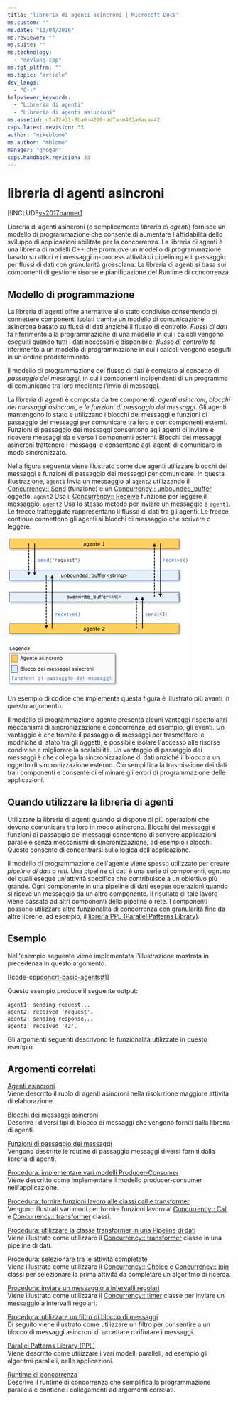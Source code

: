 ```yaml
---
title: "libreria di agenti asincroni | Microsoft Docs"
ms.custom: ""
ms.date: "11/04/2016"
ms.reviewer: ""
ms.suite: ""
ms.technology: 
  - "devlang-cpp"
ms.tgt_pltfrm: ""
ms.topic: "article"
dev_langs: 
  - "C++"
helpviewer_keywords: 
  - "Libreria di agenti"
  - "Libreria di agenti asincroni"
ms.assetid: d2a72a31-8ba6-4220-ad7a-e403a6acaa42
caps.latest.revision: 33
author: "mikeblome"
ms.author: "mblome"
manager: "ghogen"
caps.handback.revision: 33
---
```

# libreria di agenti asincroni
[!INCLUDE[vs2017banner](../../assembler/inline/includes/vs2017banner.md)]

Libreria di agenti asincroni (o semplicemente *libreria di agenti*) fornisce un modello di programmazione che consente di aumentare l'affidabilità dello sviluppo di applicazioni abilitate per la concorrenza. La libreria di agenti è una libreria di modelli C++ che promuove un modello di programmazione basato su attori e i messaggi in-process attività di pipelining e il passaggio per flussi di dati con granularità grossolana. La libreria di agenti si basa sui componenti di gestione risorse e pianificazione del Runtime di concorrenza.  
  
## <a name="programming-model"></a>Modello di programmazione  
 La libreria di agenti offre alternative allo stato condiviso consentendo di connettere componenti isolati tramite un modello di comunicazione asincrona basato su flussi di dati anziché il flusso di controllo. *Flussi di dati* fa riferimento alla programmazione di una modello in cui i calcoli vengono eseguiti quando tutti i dati necessari è disponibile; *flusso di controllo* fa riferimento a un modello di programmazione in cui i calcoli vengono eseguiti in un ordine predeterminato.  
  
 Il modello di programmazione del flusso di dati è correlato al concetto di *passaggio dei messaggi*, in cui i componenti indipendenti di un programma di comunicano tra loro mediante l'invio di messaggi.  
  
 La libreria di agenti è composta da tre componenti: *agenti asincroni*, *blocchi dei messaggi asincroni*, e *le funzioni di passaggio dei messaggi*. Gli agenti mantengono lo stato e utilizzano i blocchi dei messaggi e funzioni di passaggio dei messaggi per comunicare tra loro e con componenti esterni. Funzioni di passaggio dei messaggi consentono agli agenti di inviare e ricevere messaggi da e verso i componenti esterni. Blocchi dei messaggi asincroni trattenere i messaggi e consentono agli agenti di comunicare in modo sincronizzato.  
  
 Nella figura seguente viene illustrato come due agenti utilizzare blocchi dei messaggi e funzioni di passaggio dei messaggi per comunicare. In questa illustrazione, `agent1` Invia un messaggio al `agent2` utilizzando il [Concurrency:: Send](../Topic/send%20Function.md) (funzione) e un [Concurrency:: unbounded_buffer](../Topic/unbounded_buffer%20Class.md) oggetto. `agent2` Usa il [Concurrency:: Receive](../Topic/receive%20Function.md) funzione per leggere il messaggio. `agent2` Usa lo stesso metodo per inviare un messaggio a `agent1`. Le frecce tratteggiate rappresentano il flusso di dati tra gli agenti. Le frecce continue connettono gli agenti ai blocchi di messaggio che scrivere o leggere.  
  
 ![Componenti della libreria di agenti](../../parallel/concrt/media/agent_librarycomp.png "Agent_LibraryComp")  
  
 Un esempio di codice che implementa questa figura è illustrato più avanti in questo argomento.  
  
 Il modello di programmazione agente presenta alcuni vantaggi rispetto altri meccanismi di sincronizzazione e concorrenza, ad esempio, gli eventi. Un vantaggio è che tramite il passaggio di messaggi per trasmettere le modifiche di stato tra gli oggetti, è possibile isolare l'accesso alle risorse condivise e migliorare la scalabilità. Un vantaggio di passaggio dei messaggi è che collega la sincronizzazione di dati anziché il blocco a un oggetto di sincronizzazione esterno. Ciò semplifica la trasmissione dei dati tra i componenti e consente di eliminare gli errori di programmazione delle applicazioni.  
  
## <a name="when-to-use-the-agents-library"></a>Quando utilizzare la libreria di agenti  
 Utilizzare la libreria di agenti quando si dispone di più operazioni che devono comunicare tra loro in modo asincrono. Blocchi dei messaggi e funzioni di passaggio dei messaggi consentono di scrivere applicazioni parallele senza meccanismi di sincronizzazione, ad esempio i blocchi. Questo consente di concentrarsi sulla logica dell'applicazione.  
  
 Il modello di programmazione dell'agente viene spesso utilizzato per creare *pipeline di dati* o *reti*. Una pipeline di dati è una serie di componenti, ognuno dei quali esegue un'attività specifica che contribuisce a un obiettivo più grande. Ogni componente in una pipeline di dati esegue operazioni quando si riceve un messaggio da un altro componente. Il risultato di tale lavoro viene passato ad altri componenti della pipeline o rete. I componenti possono utilizzare altre funzionalità di concorrenza con granularità fine da altre librerie, ad esempio, il [libreria PPL (Parallel Patterns Library)](../../parallel/concrt/parallel-patterns-library-ppl.md).  
  
## <a name="example"></a>Esempio  
 Nell'esempio seguente viene implementata l'illustrazione mostrata in precedenza in questo argomento.  
  
 [!code-cpp[concrt-basic-agents#1](../../parallel/concrt/codesnippet/CPP/asynchronous-agents-library_1.cpp)]  
  
 Questo esempio produce il seguente output:  
  
```Output  
agent1: sending request...  
agent2: received 'request'.  
agent2: sending response...  
agent1: received '42'.  
```  
  
 Gli argomenti seguenti descrivono le funzionalità utilizzate in questo esempio.  
  
## <a name="related-topics"></a>Argomenti correlati  
 [Agenti asincroni](../../parallel/concrt/asynchronous-agents.md)  
 Viene descritto il ruolo di agenti asincroni nella risoluzione maggiore attività di elaborazione.  
  
 [Blocchi dei messaggi asincroni](../../parallel/concrt/asynchronous-message-blocks.md)  
 Descrive i diversi tipi di blocco di messaggi che vengono forniti dalla libreria di agenti.  
  
 [Funzioni di passaggio dei messaggi](../../parallel/concrt/message-passing-functions.md)  
 Vengono descritte le routine di passaggio messaggi diversi forniti dalla libreria di agenti.  
  
 [Procedura: implementare vari modelli Producer-Consumer](../../parallel/concrt/how-to-implement-various-producer-consumer-patterns.md)  
 Viene descritto come implementare il modello producer-consumer nell'applicazione.  
  
 [Procedura: fornire funzioni lavoro alle classi call e transformer](../../parallel/concrt/how-to-provide-work-functions-to-the-call-and-transformer-classes.md)  
 Vengono illustrati vari modi per fornire funzioni lavoro al [Concurrency:: Call](../../parallel/concrt/reference/call-class.md) e [Concurrency:: transformer](../../parallel/concrt/reference/transformer-class.md) classi.  
  
 [Procedura: utilizzare la classe transformer in una Pipeline di dati](../../parallel/concrt/how-to-use-transformer-in-a-data-pipeline.md)  
 Viene illustrato come utilizzare il [Concurrency:: transformer](../../parallel/concrt/reference/transformer-class.md) classe in una pipeline di dati.  
  
 [Procedura: selezionare tra le attività completate](../../parallel/concrt/how-to-select-among-completed-tasks.md)  
 Viene illustrato come utilizzare il [Concurrency:: Choice](../../parallel/concrt/reference/choice-class.md) e [Concurrency:: join](../../parallel/concrt/reference/join-class.md) classi per selezionare la prima attività da completare un algoritmo di ricerca.  
  
 [Procedura: inviare un messaggio a intervalli regolari](../../parallel/concrt/how-to-send-a-message-at-a-regular-interval.md)  
 Viene illustrato come utilizzare il [Concurrency:: timer](../../parallel/concrt/reference/timer-class.md) classe per inviare un messaggio a intervalli regolari.  
  
 [Procedura: utilizzare un filtro di blocco di messaggi](../../parallel/concrt/how-to-use-a-message-block-filter.md)  
 Di seguito viene illustrato come utilizzare un filtro per consentire a un blocco di messaggi asincroni di accettare o rifiutare i messaggi.  
  
 [Parallel Patterns Library (PPL)](../../parallel/concrt/parallel-patterns-library-ppl.md)  
 Viene descritto come utilizzare i vari modelli paralleli, ad esempio gli algoritmi paralleli, nelle applicazioni.  
  
 [Runtime di concorrenza](../../parallel/concrt/concurrency-runtime.md)  
 Descrive il runtime di concorrenza che semplifica la programmazione parallela e contiene i collegamenti ad argomenti correlati.


